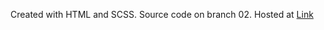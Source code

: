 Created with HTML and SCSS. Source code on branch 02. Hosted at [Link](https://gorgeous-tanuki-8c3780.netlify.app/)
